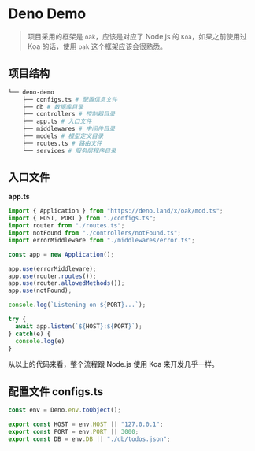 # Deno Demo

> 项目采用的框架是 `oak`，应该是对应了 Node.js 的 `Koa`，如果之前使用过 Koa 的话，使用 `oak` 这个框架应该会很熟悉。

## 项目结构
```bash
└── deno-demo
    ├── configs.ts # 配置信息文件
    ├── db # 数据库目录
    ├── controllers # 控制器目录
    ├── app.ts # 入口文件
    ├── middlewares # 中间件目录
    ├── models # 模型定义目录
    ├── routes.ts # 路由文件
    └── services # 服务层程序目录
```

## 入口文件

**app.ts**

```ts
import { Application } from "https://deno.land/x/oak/mod.ts";
import { HOST, PORT } from "./configs.ts";
import router from "./routes.ts";
import notFound from "./controllers/notFound.ts";
import errorMiddleware from "./middlewares/error.ts";

const app = new Application();

app.use(errorMiddleware);
app.use(router.routes());
app.use(router.allowedMethods());
app.use(notFound);

console.log(`Listening on ${PORT}...`);

try {
  await app.listen(`${HOST}:${PORT}`);
} catch(e) {
  console.log(e)
}
```
从以上的代码来看，整个流程跟 Node.js 使用 Koa 来开发几乎一样。

## 配置文件 configs.ts

```ts
const env = Deno.env.toObject();

export const HOST = env.HOST || "127.0.0.1";
export const PORT = env.PORT || 3000;
export const DB = env.DB || "./db/todos.json";

```
